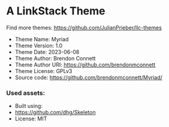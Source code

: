 # A LinkStack Theme
Find more themes: https://github.com/JulianPrieber/llc-themes
                                                                                                                                                                         
*	Theme Name: Myriad
*	Theme Version: 1.0
*	Theme Date: 2023-06-08
*	Theme Author: Brendon Connett
*	Theme Author URI: https://github.com/brendonmconnett
*	Theme License: GPLv3
*	Source code: https://github.com/brendonmconnett/Myriad/


### Used assets:
* Built using:
* https://github.com/dhg/Skeleton
* License: MIT
